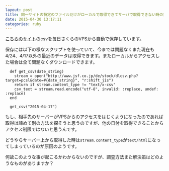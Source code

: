 ```yaml
---
layout: post
title: 同一サイトの特定のファイルだけがローカルで取得できてサーバで取得できない時の対処法
date: 2015-04-30 13:17:11
categories: ruby
---
```

<!-- {% raw %} -->
<p><a href="http://www.jsf.co.jp/de/stock/search.php?target=pcsl" rel="nofollow">こちらのサイト</a>のcsvを毎日さくらのVPSから自動で保存しています。</p>

<p>保存には以下の様なスクリプトを使っていて、今までは問題なくまた現在も4/24、4/17以外の最近のデータは取得できます。またローカルからアクセスした場合は全て問題なくダウンロードできます。</p>

<pre><code>  def get_csv(date_string)
    stream = open("http://www.jsf.co.jp/de/stock/dlcsv.php?target=pcsl&amp;date=#{date_string}", "r:shift_jis")
    return if stream.content_type != "text/x-csv"
    csv_text = stream.read.encode("utf-8", invalid: :replace, undef: :replace)
  end

  get_csv("2015-04-17")
</code></pre>

<p>もし、相手先のサーバーがVPSからのアクセスをはじくようになったのであれば取得は諦めて別の方法を探そうと思うのですが、他の日付を取得できることからアクセス制限ではないと思うんです。</p>

<p>どうやらサーバー上から取得した時は<code>stream.content_type</code>が<code>text/html</code>になってしまっているのが原因のようです。</p>

<p>何故このような事が起こるかわからないのですが、調査方法また解決策はどのようなものがありますか？</p>
<!-- {% endraw %} -->
